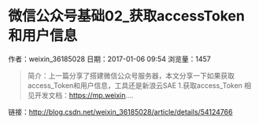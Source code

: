 # 微信公众号基础02_获取accessToken和用户信息
作者：weixin_36185028
日期：2017-01-06 09:54
浏览量：1457
> 简介：上一篇分享了搭建微信公众号服务器，本文分享一下如果获取access_Token和用户信息，工具还是新浪云SAE
1.获取access_Token
相见开发文档：https://mp.weixin....

 链接：http://blog.csdn.net/weixin_36185028/article/details/54124766
